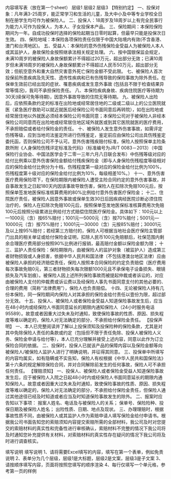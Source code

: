 内容填写表（放在第一个sheet）
	层级1	层级2	层级3
	【特别约定】
		一、投保对象：凡年满3-25周岁，能正常学习和生活的儿童，及大中小及中等专业学校全日制在册学生均可作为被保险人。
		二、投保人：18周岁及18周岁以上有完全民事行为能力人可作为投保人，为本人、子女投保本产品。
		三、保险期间：本保险保险期间为一年。自成功投保时选择的保险起期当日零时起算，但最早只能是投保次日生效。
		四、保险地域：本保险各项保险责任仅限于中国大陆境内有效(不含香港、澳门和台湾地区)。
		五、受益人：本保险的意外伤残保险金受益人为被保险人本人或其监护人，身故保险金按照继承法相关规定处理。
		六、按中国银保监会规定，未满10周岁的被保险人身故保额累计不得超过20万元，超出部分无效；已满10周岁但未满18周岁的被保险人身故保额累计不得超过人民币50万元，超出部分无效；但航空意外和重大自然灾害意外死亡保险金额不受此限。
		七、被保险人首次投保前所患疾病及先天性、遗传性疾病和已有伤残导致的保险事故为除外责任。在保单生效前已经出现的症状、罹患疾病或发生意外事故 (包括且不限于检查结果异常等情况)，我司不承担保险责任。
		八、本保险疾病身故、疾病住院医疗等待期为30天(续保可免等待期)，因意外事故导致的住院无等待期。
		九、被保险人出险后，应依照条款约定的标准在出险地或经常居住地的二级或二级以上的公立医院就医（紧急医疗救助可以就近就医后经保险公司书面同意后再转院），如在出险地或经常居住地以外就医必须经本保险公司书面同意；本保险公司对于被保险人非经本保险公司同意而在出险地或经常居住地区域外就医或到其它医院就医的医疗费用，不承担赔偿或者给付保险金的责任。
		十、被保险人发生意外伤害事故，如需评定伤残等级，应到当地司法鉴定所进行伤残鉴定，鉴定前应由保险公司出具伤残鉴定委托函，否则保险公司不予认可。意外伤害残疾赔付标准，保险人按照保单主险条款所附《人身保险伤残评定标准及代码》（标准编号为JR/T 0083－2013）（中国保险行业协会、中国法医学会于二零一三年六月八日联合发布）中伤残等级对应的给付比例乘以意外伤害保险金额给付残疾保险金（即与人身保险伤残程度等级相对应的保险金给付比例分为十档，伤残程度第一级对应的保险金给付比例为100%，伤残程度第十级对应的保险金给付比例为10%，每级相差10%。）
		十一、意外伤害医疗费用保险项下，在保险期限内被保险人遭受主险合同约定的意外伤害事故，并自事故发生之日起180天内因该事故导致伤害，保险人在扣除次免赔100元后，按照保单签发地医保标准核算费用的80%比例给付意外伤害医疗保险金；
		十二、住院医疗责任，被保险人因意外事故或保单生效30日后因疾病经医院诊断必须住院治疗的，保险人在扣除次免赔100元后，按照保单签发地医保标准核算费用次免赔100元后按照分级累进比例给付方式赔偿住院医疗保险金。具体如下：100元以上—1000元（含）按65%赔付；1001元—5000元（含）按70%赔付；5001元—10000元（含）按75%赔付；10001元—30000（含）元按85%赔付；30001元及以上按95%赔付；若经第三方赔付的，保险人可根据当地社会医疗保险主管部门出具的相关单证或给付保险金证明，扣除人民币100元免赔额后，社保范围内剩余合理医疗费用部分按照90%比例进行报销，最高赔付金额以保险金额为限；
		十三、监护人责任保险：保险期限内，由被保险人的监护对象（被监护人）造成第三者财物损毁或人身损害，依据中华人民共和国法律（不包括港澳台地区法律）应由被保险人承担的经济赔偿责任，保险人按照本合同保险的约定负责赔偿（医疗费用每次事故免赔0元，第三者财物损失每次限额1000元且不承保电子设备损失、眼镜损失及汽车划痕）。被保险人因上述所列保险事故而被提起仲裁或者诉讼的，对应由被保险人支付的仲裁费或诉讼费以及经保险人事先书面同意支付的其他必要的、合理的费用（简称“法律费用”），保险人也负责赔偿。
		十四、无论被保险人持有几份本保险，同一保险期间内保险人对其承担的保险金给付责任以壹份为限，超过部分无效。
		十五、投保人、被保险人或者保险金受益人知道保险事故发生后，应当在48小时内或经保险人书面同意延长的期限内通知保险人（24小时服务电话95589）。故意或者因重大过失未及时通知，致使保险事故的性质、原因、损失程度等难以确定的，保险人对无法确定的部分，不承担给付保险金责任。
	【投保声明】
		一、本人已完整阅读并了解以上投保须知及投保险种的保险条款，尤其是对其中免除保险人责任的条款或约定（包括但不限于责任免除、投保人被保险人义务、保险金申请与给付等），本人已充分理解并接受上述内容，同意以此作为订立保险合同的依据。
		二、投保时，投保人已就该产品的保障内容以及保险金额等向被保险人/被保险人监护人进行了明确说明，并征得其同意。
		三、投保单中所填写的内容均属实，如有隐瞒或不实告知，保险人有权根据《中华人民共和国保险法》第十六条的规定解除保险合同，并对合同解除前发生的任何事故，保险人可不承担任何责任。
	【理赔须知】
		一、投保人、被保险人或者保险金受益人知道保险事故发生后，应于被保险人入院之日起48小时内或经保险人书面同意延长的期限内通知保险人。故意或者因重大过失未及时通知，致使保险事故的性质、原因、损失程度等难以确定的，保险人对无法确定的部分，不承担给付保险金责任，但保险人通过其他途径已经及时知道或者应当及时知道保险事故发生的除外。
		二、报案时应告知以下事项：
			报案人姓名、电话及与被保险人的关系；
			保单号、保险险种、投保日期及被保险人姓名；
			出险性质、日期、地点及现状。
		三、办理理赔时，根据事故性质不同，由被保险人或其监护人作为索赔申请人填写保险金给付申请书。根据我公司书面告知您的索赔须知内容提交索赔所需的全部材料，我公司及时对您提交的索赔材料的真实性和完备性进行审核确认，索赔材料不完整的情况下我公司将及时通知您补充提供有关材料，对索赔材料的真实性存在疑问的情况下我公司将及时进行调查核实。


填写说明
	填写说明
	1、请将需要Excel填写的内容，填写在第一个表单，例如免责说明
	2、表单分为几个层级，层级1是大标题，层级2是文案，层级3是子文案
	3、请按顺序填写内容，页面将按照您填写的顺序渲染
	4、每行仅填写一个单元格，参考第一页的样例


